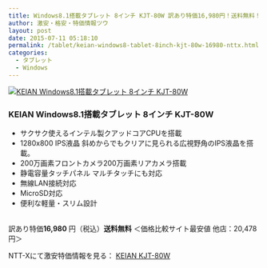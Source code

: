 ```yaml
---
title: Windows8.1搭載タブレット 8インチ KJT-80W 訳あり特価16,980円！送料無料！
author: 激安・格安・特価情報ツウ
layout: post
date: 2015-07-11 05:18:10
permalink: /tablet/keian-windows8-tablet-8inch-kjt-80w-16980-nttx.html
categories:
  - タブレット
  - Windows
---
```

<div class="img-bg2 img_L">
  <a href="//px.a8.net/svt/ejp?a8mat=ZYP6S+8IMA3E+S1Q+BWGDT&#038;a8ejpredirect=//nttxstore.jp/_II_KV14999443" target="_blank"><img border="0" alt="KEIAN Windows8.1搭載タブレット 8インチ KJT-80W" src="//image.nttxstore.jp/l2_images/K/KV/KV14999443.jpg" data-recalc-dims="1" /></a>
</div>

### KEIAN Windows8.1搭載タブレット 8インチ KJT-80W
<!--more-->

* サクサク使えるインテル製クアッドコアCPUを搭載
* 1280x800 IPS液晶 斜めからでもクリアに見られる広視野角のIPS液晶を搭載。
* 200万画素フロントカメラ200万画素リアカメラ搭載
* 静電容量タッチパネル マルチタッチにも対応
* 無線LAN接続対応
* MicroSD対応
* 便利な軽量・スリム設計

<br clear="all" />訳あり特価<span class="tokka-price"><strong>16,980</strong></span> 円（税込）**送料無料**
＜価格比較サイト最安値 他店：20,478円＞

NTT-Xにて激安特価情報を見る： <a href="//px.a8.net/svt/ejp?a8mat=ZYP6S+8IMA3E+S1Q+BWGDT&#038;a8ejpredirect=//nttxstore.jp/_II_KV14999443" target="_blank"><span class="fs150p">KEIAN KJT-80W</span></a>